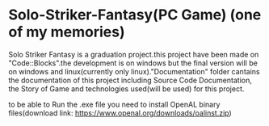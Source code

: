 # Solo-Striker-Fantasy(PC Game) (one of my memories)

Solo Striker Fantasy is a graduation project.this project have been made on "Code::Blocks".the development is on windows but the final version will be on windows and linux(currently only linux)."Documentation" folder cantains the documentation of this project including Source Code Documentation, the Story of Game and technologies used(will be used) for this project. 

to be able to Run the .exe file you need to install OpenAL binary files(download link: https://www.openal.org/downloads/oalinst.zip) 
